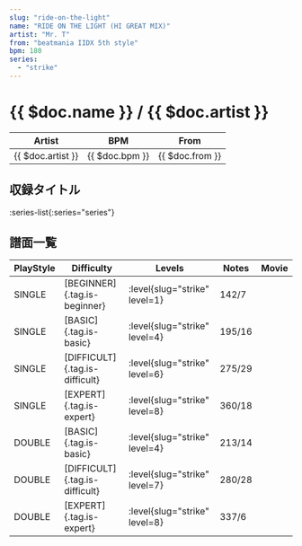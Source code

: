 ```yaml
---
slug: "ride-on-the-light"
name: "RIDE ON THE LIGHT (HI GREAT MIX)"
artist: "Mr. T"
from: "beatmania IIDX 5th style"
bpm: 180
series:
  - "strike"
---
```


# {{ $doc.name }} / {{ $doc.artist }}

|Artist|BPM|From|
|------|---|----|
|{{ $doc.artist }}|{{ $doc.bpm }}|{{ $doc.from }}|

## 収録タイトル

:series-list{:series="series"}

## 譜面一覧

|PlayStyle|Difficulty|Levels|Notes|Movie|
|---------|----------|------|-----|-----|
|SINGLE|[BEGINNER]{.tag.is-beginner}|<div class="field is-grouped is-grouped-multiline">:level{slug="strike" level=1}</div>|142/7||
|SINGLE|[BASIC]{.tag.is-basic}|<div class="field is-grouped is-grouped-multiline">:level{slug="strike" level=4}</div>|195/16||
|SINGLE|[DIFFICULT]{.tag.is-difficult}|<div class="field is-grouped is-grouped-multiline">:level{slug="strike" level=6}</div>|275/29||
|SINGLE|[EXPERT]{.tag.is-expert}|<div class="field is-grouped is-grouped-multiline">:level{slug="strike" level=8}</div>|360/18||
|DOUBLE|[BASIC]{.tag.is-basic}|<div class="field is-grouped is-grouped-multiline">:level{slug="strike" level=4}</div>|213/14||
|DOUBLE|[DIFFICULT]{.tag.is-difficult}|<div class="field is-grouped is-grouped-multiline">:level{slug="strike" level=7}</div>|280/28||
|DOUBLE|[EXPERT]{.tag.is-expert}|<div class="field is-grouped is-grouped-multiline">:level{slug="strike" level=8}</div>|337/6||
